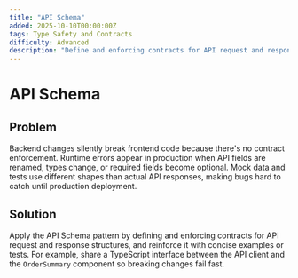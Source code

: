 ```yaml
---
title: "API Schema"
added: 2025-10-10T00:00:00Z
tags: Type Safety and Contracts
difficulty: Advanced
description: "Define and enforcing contracts for API request and response structures."
---
```

# API Schema

## Problem

Backend changes silently break frontend code because there's no contract enforcement. Runtime errors appear in production when API fields are renamed, types change, or required fields become optional. Mock data and tests use different shapes than actual API responses, making bugs hard to catch until production deployment.

## Solution

Apply the API Schema pattern by defining and enforcing contracts for API request and response structures, and reinforce it with concise examples or tests. For example, share a TypeScript interface between the API client and the `OrderSummary` component so breaking changes fail fast.
